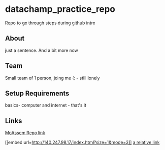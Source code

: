 # datachamp_practice_repo
Repo to go through steps during github intro

## About
just a sentence. And a bit more now

## Team
Small team of 1 person, joing me (: - still lonely

## Setup Requirements
basics- computer and internet  - that's it

## Links
[MoAssem Repo link](https://github.com/MoAssem/friendly-collab-party)

[[embed url=http://140.247.98.17/index.html?size=1&mode=3]]
[a relative link](image.html)
